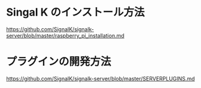 Singal K のインストール方法
========================

https://github.com/SignalK/signalk-server/blob/master/raspberry_pi_installation.md

プラグインの開発方法
================

https://github.com/SignalK/signalk-server/blob/master/SERVERPLUGINS.md
